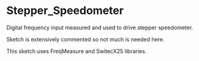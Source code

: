 Stepper_Speedometer
===================

Digital frequency input measured and used to drive stepper speedometer.

Sketch is extensively commented so not much is needed here.

This sketch uses FreqMeasure and SwitecX25 libraries.
